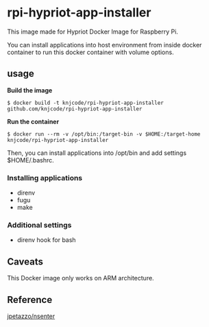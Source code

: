 # rpi-hypriot-app-installer

This image made for Hypriot Docker Image for Raspberry Pi.

You can install applications into host environment from inside docker container to run this docker container with volume options.

## usage

**Build the image**

`$ docker build -t knjcode/rpi-hypriot-app-installer github.com/knjcode/rpi-hypriot-app-installer`

**Run the container**

`$ docker run --rm -v /opt/bin:/target-bin -v $HOME:/target-home knjcode/rpi-hypriot-app-installer`

Then, you can install applications into /opt/bin and add settings $HOME/.bashrc.

### Installing applications

- direnv
- fugu
- make

### Additional settings

- direnv hook for bash

## Caveats

This Docker image only works on ARM architecture.

## Reference

[jpetazzo/nsenter](https://github.com/jpetazzo/nsenter)
